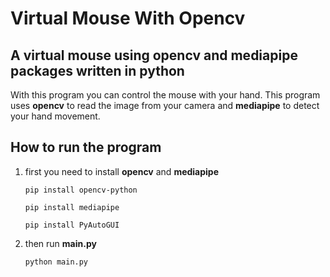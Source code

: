 # Virtual Mouse With Opencv

## A virtual mouse using **opencv** and **mediapipe** packages written in python

With this program you can control the mouse with your hand. This program uses **opencv** to read the image from your camera and **mediapipe** to detect your hand movement.

## How to run the program

1. first you need to install **opencv** and **mediapipe**

   `pip install opencv-python`

   `pip install mediapipe`

   `pip install PyAutoGUI`

2. then run **main.py**

   `python main.py`

